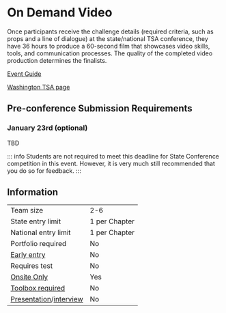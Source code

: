 # On Demand Video

Once participants receive the challenge details (required criteria, such as props and a line of dialogue) at the state/national TSA conference, they have 36 hours to produce a 60-second film that showcases video skills, tools, and communication processes. The quality of the completed video production determines the finalists.

[Event Guide](https://lwsd.sharepoint.com/:b:/r/sites/GR-JHS-TechnologyStudentAssociation-SCA/Shared%20Documents/23-24/Competition/Event%20Guides/HS%20-%20On%20Demand%20Video.pdf)

[Washington TSA page](https://www.washingtontsa.org/high-school-events/on-demand-video)

## Pre-conference Submission Requirements

### January 23rd (optional)

TBD

::: info
Students are not required to meet this deadline for State Conference competition in this event. However, it is very much still recommended that you do so for feedback.
:::

## Information

|                                              |               |
| -------------------------------------------- | ------------- |
| Team size                                    | 2-6           |
| State entry limit                            | 1 per Chapter |
| National entry limit                         | 1 per Chapter |
| Portfolio required                           | No            |
| [Early entry](/#terms)                       | No            |
| Requires test                                | No            |
| [Onsite Only](/#terms)                       | Yes           |
| [Toolbox required](/#terms)                  | No            |
| [Presentation](/#terms)/[interview](/#terms) | No            |
